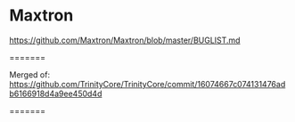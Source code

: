 Maxtron
=======

https://github.com/Maxtron/Maxtron/blob/master/BUGLIST.md

=======

Merged of: https://github.com/TrinityCore/TrinityCore/commit/16074667c074131476adb6166918d4a9ee450d4d

=======
